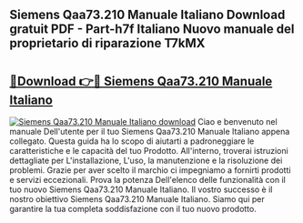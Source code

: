 ## Siemens Qaa73.210 Manuale Italiano Download gratuit PDF - Part-h7f Italiano Nuovo manuale del proprietario di riparazione T7kMX

# <h2><a href="http://dfd72d1.blite.top/?on=Siemens+Qaa73.210+Manuale+Italiano">🔗Download 👉🔴 Siemens Qaa73.210 Manuale Italiano</a></h2>

[![Siemens Qaa73.210 Manuale Italiano download](https://i.imgur.com/lujVjoI.png)](http://dfd72d1.blite.top/?on=Siemens+Qaa73.210+Manuale+Italiano)
Ciao e benvenuto nel manuale Dell'utente per il tuo Siemens Qaa73.210 Manuale Italiano appena collegato. Questa guida ha lo scopo di aiutarti a padroneggiare le caratteristiche e le capacità del tuo Prodotto. All'interno, troverai istruzioni dettagliate per L'installazione, L'uso, la manutenzione e la risoluzione dei problemi. Grazie per aver scelto il marchio ci impegniamo a fornirti prodotti e servizi eccezionali. Prova la potenza Dell'elenco delle funzionalità con il tuo nuovo Siemens Qaa73.210 Manuale Italiano. Il vostro successo è il nostro obiettivo Siemens Qaa73.210 Manuale Italiano. Siamo qui per garantire la tua completa soddisfazione con il tuo nuovo prodotto.
